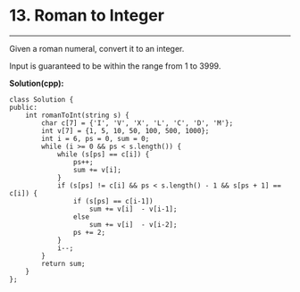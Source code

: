 # 13. Roman to Integer

---


Given a roman numeral, convert it to an integer.

Input is guaranteed to be within the range from 1 to 3999.

**Solution(cpp):**
```
class Solution {
public:
    int romanToInt(string s) {
        char c[7] = {'I', 'V', 'X', 'L', 'C', 'D', 'M'};
        int v[7] = {1, 5, 10, 50, 100, 500, 1000}; 
        int i = 6, ps = 0, sum = 0;
        while (i >= 0 && ps < s.length()) {
            while (s[ps] == c[i]) {
                ps++;
                sum += v[i];
            }
            if (s[ps] != c[i] && ps < s.length() - 1 && s[ps + 1] == c[i]) {
                if (s[ps] == c[i-1])
                    sum += v[i]  - v[i-1];
                else
                    sum += v[i]  - v[i-2];
                ps += 2;
            }
            i--;
        }
        return sum;
    }
};
```